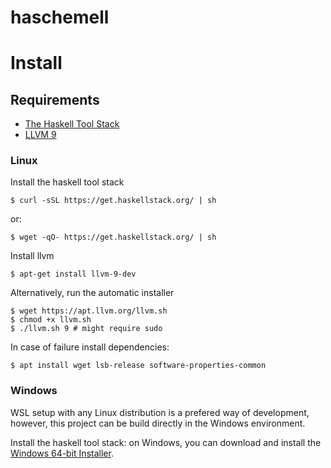 # haschemell

# Install

## Requirements

- [The Haskell Tool Stack](https://docs.haskellstack.org/en/stable/README/)
- [LLVM 9](https://releases.llvm.org/9.0.0/docs/index.html)

### Linux

Install the haskell tool stack
```shell
$ curl -sSL https://get.haskellstack.org/ | sh
```
or:
```shell
$ wget -qO- https://get.haskellstack.org/ | sh
```

Install llvm
```shell
$ apt-get install llvm-9-dev
```

Alternatively, run the automatic installer
```shell
$ wget https://apt.llvm.org/llvm.sh
$ chmod +x llvm.sh
$ ./llvm.sh 9 # might require sudo
```

In case of failure install dependencies:

```shell
$ apt install wget lsb-release software-properties-common
```


### Windows

WSL setup with any Linux distribution is a prefered way of development, however, this project can be build directly in the Windows environment.

Install the haskell tool stack: on Windows, you can download and install the [Windows 64-bit Installer](https://get.haskellstack.org/stable/windows-x86_64-installer.exe).

